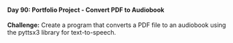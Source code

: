 #### Day 90: Portfolio Project - Convert PDF to Audiobook
**Challenge:** Create a program that converts a PDF file to an audiobook using the pyttsx3 library for text-to-speech.



